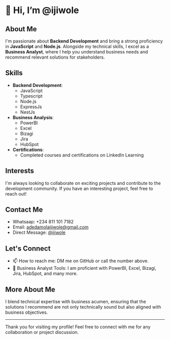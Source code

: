 # 👋 Hi, I’m @ijiwole

## About Me
I'm passionate about **Backend Development** and bring a strong proficiency in **JavaScript** and **Node.js**. Alongside my technical skills, I excel as a **Business Analyst**, where I help you understand business needs and recommend relevant solutions for stakeholders.

## Skills
- **Backend Development**:
  - JavaScript
  - Typescript
  - Node.js
  - ExpressJs
  - NestJs
- **Business Analysis**:
  - PowerBI
  - Excel
  - Bizagi
  - Jira
  - HubSpot
- **Certifications**:
  - Completed courses and certifications on LinkedIn Learning

## Interests
I'm always looking to collaborate on exciting projects and contribute to the development community. If you have an interesting project, feel free to reach out!

## Contact Me
- Whatsaap: +234 811 101 7182
- Email: adedamolaijiwole@gmail.com
- Direct Message: [@ijiwole](https://github.com/ijiwole)

## Let's Connect
- 📫 How to reach me: DM me on GitHub or call the number above.
- 💼 Business Analyst Tools: I am proficient with PowerBI, Excel, Bizagi, Jira, HubSpot, and many more.

## More About Me
I blend technical expertise with business acumen, ensuring that the solutions I recommend are not only technically sound but also aligned with business objectives.

---

Thank you for visiting my profile! Feel free to connect with me for any collaboration or project discussion.
